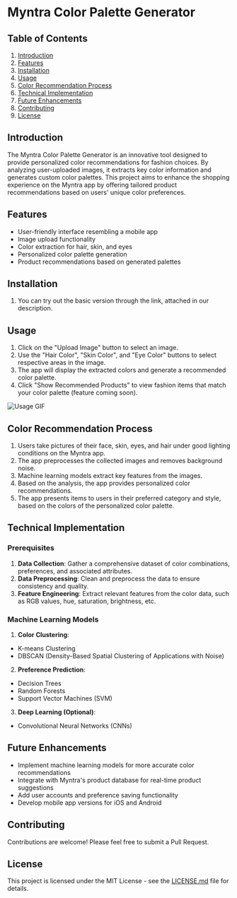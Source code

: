 # Myntra Color Palette Generator

## Table of Contents
1. [Introduction](#introduction)
2. [Features](#features)
3. [Installation](#installation)
4. [Usage](#usage)
5. [Color Recommendation Process](#color-recommendation-process)
6. [Technical Implementation](#technical-implementation)
7. [Future Enhancements](#future-enhancements)
8. [Contributing](#contributing)
9. [License](#license)

## Introduction

The Myntra Color Palette Generator is an innovative tool designed to provide personalized color recommendations for fashion choices. By analyzing user-uploaded images, it extracts key color information and generates custom color palettes. This project aims to enhance the shopping experience on the Myntra app by offering tailored product recommendations based on users' unique color preferences.

## Features

- User-friendly interface resembling a mobile app
- Image upload functionality
- Color extraction for hair, skin, and eyes
- Personalized color palette generation
- Product recommendations based on generated palettes

## Installation

1. You can try out the basic version through the link, attached in our description.

## Usage

1. Click on the "Upload Image" button to select an image.
2. Use the "Hair Color", "Skin Color", and "Eye Color" buttons to select respective areas in the image.
3. The app will display the extracted colors and generate a recommended color palette.
4. Click "Show Recommended Products" to view fashion items that match your color palette (feature coming soon).

![Usage GIF](path_to_usage_gif.gif)

## Color Recommendation Process

1. Users take pictures of their face, skin, eyes, and hair under good lighting conditions on the Myntra app.
2. The app preprocesses the collected images and removes background noise.
3. Machine learning models extract key features from the images.
4. Based on the analysis, the app provides personalized color recommendations.
5. The app presents items to users in their preferred category and style, based on the colors of the personalized color palette.

## Technical Implementation

### Prerequisites

1. **Data Collection**: Gather a comprehensive dataset of color combinations, preferences, and associated attributes.
2. **Data Preprocessing**: Clean and preprocess the data to ensure consistency and quality.
3. **Feature Engineering**: Extract relevant features from the color data, such as RGB values, hue, saturation, brightness, etc.

### Machine Learning Models

1. **Color Clustering**:
- K-means Clustering
- DBSCAN (Density-Based Spatial Clustering of Applications with Noise)

2. **Preference Prediction**:
- Decision Trees
- Random Forests
- Support Vector Machines (SVM)

3. **Deep Learning (Optional)**:
- Convolutional Neural Networks (CNNs)

## Future Enhancements

- Implement machine learning models for more accurate color recommendations
- Integrate with Myntra's product database for real-time product suggestions
- Add user accounts and preference saving functionality
- Develop mobile app versions for iOS and Android

## Contributing

Contributions are welcome! Please feel free to submit a Pull Request.

## License

This project is licensed under the MIT License - see the [LICENSE.md](LICENSE.md) file for details.
